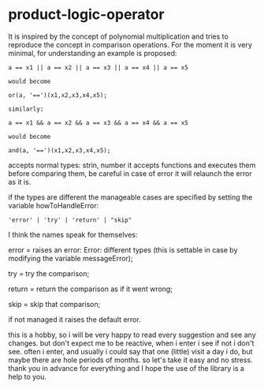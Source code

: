 # product-logic-operator
It is inspired by the concept of polynomial multiplication and tries to reproduce the concept in comparison operations.
For the moment it is very minimal, for understanding an example is proposed:
```
a == x1 || a == x2 || a == x3 || a == x4 || a == x5

would become

or(a, '==')(x1,x2,x3,x4,x5);

similarly:

a == x1 && a == x2 && a == x3 && a == x4 && a == x5

would become

and(a, '==')(x1,x2,x3,x4,x5);
```

accepts normal types: strin, number
it accepts functions and executes them before comparing them, be careful in case of error it will relaunch the error as it is.

if the types are different the manageable cases are specified by setting the variable howToHandleError:
```
'error' | 'try' | 'return' | "skip"
```
I think the names speak for themselves:

error = raises an error: Error: different types (this is settable in case by modifying the variable messageError);

try = try the comparison;

return = return the comparison as if it went wrong;

skip = skip that comparison;


if not managed it raises the default error.


this is a hobby, so i will be very happy to read every suggestion and see any changes. but don't expect me to be reactive, when i enter i see if not i don't see. often i enter, and usually i could say that one (little) visit a day i do, but maybe there are hole periods of months. so let's take it easy and no stress.
thank you in advance for everything and I hope the use of the library is a help to you.
